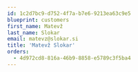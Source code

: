 ```yaml
---
id: 1c2d7bc9-d752-4f7a-b7e6-9213ea63c9e5
blueprint: customers
first_name: Matevž
last_name: Slokar
email: matevz@slokar.si
title: 'Matevž Slokar'
orders:
  - 4d972cd8-816a-46b9-8858-e5789c3f5ba4
---
```

